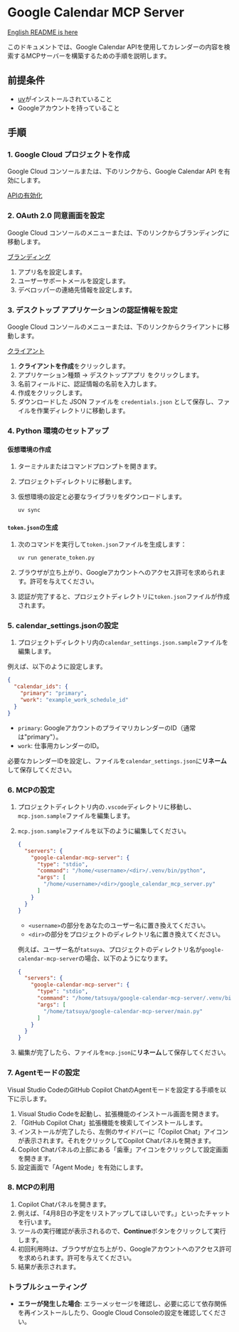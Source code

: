 # Google Calendar MCP Server

[English README is here](README.md)

このドキュメントでは、Google Calendar APIを使用してカレンダーの内容を検索するMCPサーバーを構築するための手順を説明します。

## 前提条件

- [uv](https://github.com/astral-sh/uv)がインストールされていること
- Googleアカウントを持っていること

## 手順

### 1. Google Cloud プロジェクトを作成

Google Cloud コンソールまたは、下のリンクから、Google Calendar API を有効にします。

[APIの有効化](https://console.cloud.google.com/flows/enableapi?apiid=calendar-json.googleapis.com&hl=ja)

### 2. OAuth 2.0 同意画面を設定

Google Cloud コンソールのメニューまたは、下のリンクからブランディングに移動します。

[ブランディング](https://console.cloud.google.com/auth/branding?hl=ja)

1. アプリ名を設定します。
2. ユーザーサポートメールを設定します。
3. デベロッパーの連絡先情報を設定します。

### 3. デスクトップ アプリケーションの認証情報を設定

Google Cloud コンソールのメニューまたは、下のリンクからクライアントに移動します。

[クライアント](https://console.cloud.google.com/auth/clients?hl=ja)

1. **クライアントを作成**をクリックします。
2. アプリケーション種類 -> デスクトップアプリ をクリックします。
3. 名前フィールドに、認証情報の名前を入力します。
4. 作成をクリックします。
5. ダウンロードした JSON ファイルを `credentials.json` として保存し、ファイルを作業ディレクトリに移動します。

### 4. Python 環境のセットアップ

#### 仮想環境の作成

1. ターミナルまたはコマンドプロンプトを開きます。
2. プロジェクトディレクトリに移動します。
3. 仮想環境の設定と必要なライブラリをダウンロードします。

   ```sh
   uv sync
   ```

#### `token.json`の生成

1. 次のコマンドを実行して`token.json`ファイルを生成します：

   ```sh
   uv run generate_token.py
   ```

2. ブラウザが立ち上がり、Googleアカウントへのアクセス許可を求められます。許可を与えてください。
3. 認証が完了すると、プロジェクトディレクトリに`token.json`ファイルが作成されます。

### 5. calendar_settings.jsonの設定

1. プロジェクトディレクトリ内の`calendar_settings.json.sample`ファイルを編集します。

例えば、以下のように設定します。

```json
{
  "calendar_ids": {
    "primary": "primary",
    "work": "example_work_schedule_id"
  }
}
```

- `primary`: GoogleアカウントのプライマリカレンダーのID（通常は"primary"）。
- `work`: 仕事用カレンダーのID。

必要なカレンダーIDを設定し、ファイルを`calendar_settings.json`に**リネーム**して保存してください。

### 6. MCPの設定

1. プロジェクトディレクトリ内の`.vscode`ディレクトリに移動し、`mcp.json.sample`ファイルを編集します。
2. `mcp.json.sample`ファイルを以下のように編集してください。

   ```json
   {
     "servers": {
       "google-calendar-mcp-server": {
         "type": "stdio",
         "command": "/home/<username>/<dir>/.venv/bin/python",
         "args": [
           "/home/<username>/<dir>/google_calendar_mcp_server.py"
         ]
       }
     }
   }
   ```

   - `<username>`の部分をあなたのユーザー名に置き換えてください。
   - `<dir>`の部分をプロジェクトのディレクトリ名に置き換えてください。

   例えば、ユーザー名が`tatsuya`、プロジェクトのディレクトリ名が`google-calendar-mcp-server`の場合、以下のようになります。

   ```json
   {
     "servers": {
       "google-calendar-mcp-server": {
         "type": "stdio",
         "command": "/home/tatsuya/google-calendar-mcp-server/.venv/bin/python",
         "args": [
           "/home/tatsuya/google-calendar-mcp-server/main.py"
         ]
       }
     }
   }
   ```

3. 編集が完了したら、ファイルを`mcp.json`に**リネーム**して保存してください。

### 7. Agentモードの設定

Visual Studio CodeのGitHub Copilot ChatのAgentモードを設定する手順を以下に示します。

1. Visual Studio Codeを起動し、拡張機能のインストール画面を開きます。
2. 「GitHub Copilot Chat」拡張機能を検索してインストールします。
3. インストールが完了したら、左側のサイドバーに「Copilot Chat」アイコンが表示されます。それをクリックしてCopilot Chatパネルを開きます。
4. Copilot Chatパネルの上部にある「歯車」アイコンをクリックして設定画面を開きます。
5. 設定画面で「Agent Mode」を有効にします。

### 8. MCPの利用

1. Copilot Chatパネルを開きます。
2. 例えば、「4月8日の予定をリストアップしてほしいです。」といったチャットを行います。
3. ツールの実行確認が表示されるので、**Continue**ボタンをクリックして実行します。
4. 初回利用時は、ブラウザが立ち上がり、Googleアカウントへのアクセス許可を求められます。許可を与えてください。
5. 結果が表示されます。

### トラブルシューティング

- **エラーが発生した場合**: エラーメッセージを確認し、必要に応じて依存関係を再インストールしたり、Google Cloud Consoleの設定を確認してください。
